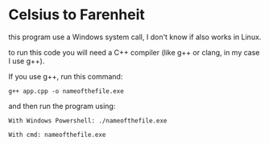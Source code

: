 # Celsius to Farenheit

this program use a Windows system call, I don't know if also works in Linux.

to run this code you will need a C++ compiler (like g++ or clang, in my case I use g++).

If you use g++, run this command: 
```
g++ app.cpp -o nameofthefile.exe
```

and then run the program using:

```
With Windows Powershell: ./nameofthefile.exe
```

```
With cmd: nameofthefile.exe
```
